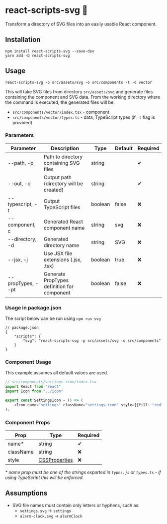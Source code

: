 # react-scripts-svg :rocket:

Transform a directory of SVG files into an easily usable React component.

## Installation

```shell
npm install react-scripts-svg --save-dev
yarn add -D react-scripts-svg
```

## Usage

    react-scripts-svg -p src/assets/svg -o src/components -t -d vector

This will take SVG files from directory `src/assets/svg` and generate files containing the component and SVG data. From
the working directory where the command is executed; the generated files will be:

- `src/components/vector/index.tsx` - component
- `src/components/vector/types.ts` - data, TypeScript types (if `-t` flag is provided)

### Parameters

| Parameter           | Description                                 | Type    | Default | Required |
|---------------------|---------------------------------------------|---------|---------|----------|
| --path, -p          | Path to directory containing SVG files      | string  |         | ✔        |
| --out, -o           | Output path (directory will be created)     | string  |         | ✔        |
| --typescript, -t    | Output TypeScript files                     | boolean | false   | ❌        |
| --component, c      | Generated React component name              | string  | svg     | ❌        |
| --directory, -d     | Generated directory name                    | string  | SVG     | ❌        |
| --jsx, -j           | Use JSX file extensions (.jsx, .tsx)        | boolean | true    | ❌        |
| --propTypes, --pt   | Generate PropTypes definition for component | boolean | false   | ❌        |

### Usage in package.json

The script below can be run using `npm run svg`

```json5
// package.json
{
    "scripts": {
        "svg": "react-scripts-svg -p src/assets/svg -o src/components"
    }
}
```

### Component Usage

This example assumes all default values are used.

```typescript jsx
// src/components/settings-icon/index.tsx
import React from "react"
import Icon from "../icon"

export const SettingsIcon = () => (
    <Icon name="settings" className="settings-icon" style={{fill: "red"}}/>
);
```

### Component Props

| Prop      | Type                                                              | Required |
|-----------|-------------------------------------------------------------------|----------|
| name*     | string                                                            | ✔        |
| className | string                                                            | ❌        |
| style     | [CSSProperties](https://reactjs.org/docs/dom-elements.html#style) | ❌        |

_* name prop must be one of the strings exported in `types.js` or `types.ts` - if using TypeScript this will be enforced._

## Assumptions
- SVG file names must contain only letters or hyphens, such as:
    - `settings.svg` -> `settings`
    - `alarm-clock.svg` -> `alarmClock`
